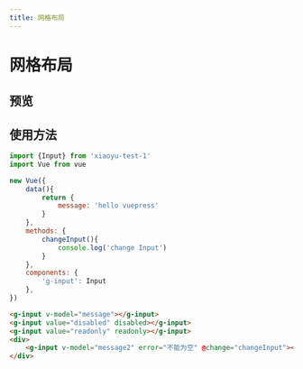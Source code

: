 ```yaml
---
title: 网格布局 
---
```


# 网格布局

## 预览
<clientOnly>
	<grid-demo style="margin-top:16px"></grid-demo>
</clientOnly>


## 使用方法
``` javascript 
import {Input} from 'xiaoyu-test-1' 
import Vue from vue

new Vue({
	data(){
		return {
			message: 'hello vuepress'
		}
	},
	methods: {
		changeInput(){
			console.log('change Input')
		}
	},
	components: {
		'g-input': Input 
	},
})
```

``` html
<g-input v-model="message"></g-input>
<g-input value="disabled" disabled></g-input>
<g-input value="readonly" readonly></g-input>
<div>
	<g-input v-model="message2" error="不能为空" @change="changeInput"></g-input>
</div>
```
